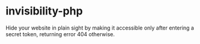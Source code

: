 # invisibility-php
Hide your website in plain sight by making it accessible only after entering a secret token, returning error 404 otherwise.
